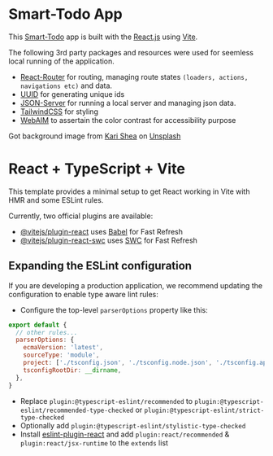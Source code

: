 # Smart-Todo App

This [Smart-Todo](https://github.com/Luwat/smart-todo) app is built with the [React.js](https://react.dev/) using [Vite](https://vitejs.dev/). 

The following 3rd party packages and resources were used for seemless local running of the application.

- [React-Router](https://reactrouter.com/en/main) for routing, managing route states `(loaders, actions, navigations etc)` and data.
- [UUID](https://www.npmjs.com/package/uuid) for generating unique ids
- [JSON-Server](https://www.npmjs.com/package/json-server) for running a local server and managing json data.
- [TailwindCSS](https://tailwindcss.com/) for styling
- [WebAIM](https://webaim.org/resources/contrastchecker/) to assertain the color contrast for accessibility purpose


Got background image from [Kari Shea](https://unsplash.com/@karishea?utm_content=creditCopyText&utm_medium=referral&utm_source=unsplash) on [Unsplash](https://unsplash.com/photos/silver-iphone-5s-near-field-notes-book-Dn-BqRT9RBk?utm_content=creditCopyText&utm_medium=referral&utm_source=unsplash)

# React + TypeScript + Vite

This template provides a minimal setup to get React working in Vite with HMR and some ESLint rules.

Currently, two official plugins are available:

- [@vitejs/plugin-react](https://github.com/vitejs/vite-plugin-react/blob/main/packages/plugin-react/README.md) uses [Babel](https://babeljs.io/) for Fast Refresh
- [@vitejs/plugin-react-swc](https://github.com/vitejs/vite-plugin-react-swc) uses [SWC](https://swc.rs/) for Fast Refresh

## Expanding the ESLint configuration

If you are developing a production application, we recommend updating the configuration to enable type aware lint rules:

- Configure the top-level `parserOptions` property like this:

```js
export default {
  // other rules...
  parserOptions: {
    ecmaVersion: 'latest',
    sourceType: 'module',
    project: ['./tsconfig.json', './tsconfig.node.json', './tsconfig.app.json'],
    tsconfigRootDir: __dirname,
  },
}
```

- Replace `plugin:@typescript-eslint/recommended` to `plugin:@typescript-eslint/recommended-type-checked` or `plugin:@typescript-eslint/strict-type-checked`
- Optionally add `plugin:@typescript-eslint/stylistic-type-checked`
- Install [eslint-plugin-react](https://github.com/jsx-eslint/eslint-plugin-react) and add `plugin:react/recommended` & `plugin:react/jsx-runtime` to the `extends` list
